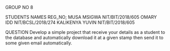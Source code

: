 GROUP NO 8

STUDENTS NAMES                                REG_NO;
MUSA MSIGWA                                   NIT/BIT/2018/605
OMARY IDD                                     NIT/BCSL/2018/274
KALIKENYA YUVIN                               NIT/BIT/2018/605


QUESTION
Develop a simple project that receive your details as a student to the database and automatically download it at a given stamp then send it to some given email automatically.
